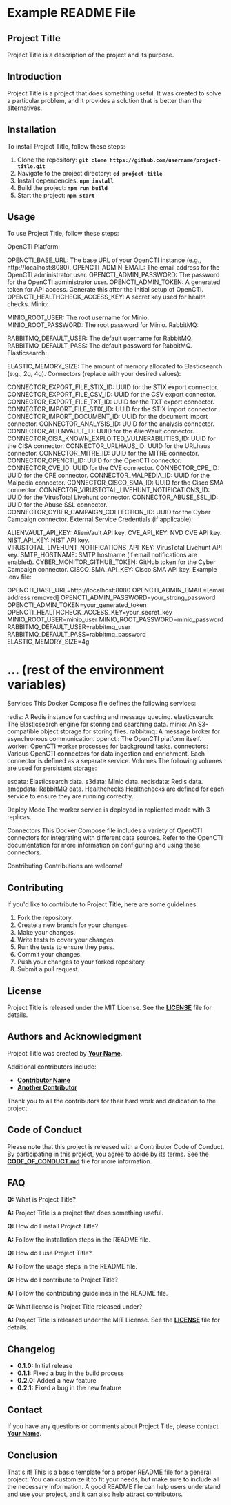 # **Example README File**

## **Project Title**

Project Title is a description of the project and its purpose.

## **Introduction**

Project Title is a project that does something useful. It was created to solve a particular problem, and it provides a solution that is better than the alternatives.

## **Installation**

To install Project Title, follow these steps:

1. Clone the repository: **`git clone https://github.com/username/project-title.git`**
2. Navigate to the project directory: **`cd project-title`**
3. Install dependencies: **`npm install`**
4. Build the project: **`npm run build`**
5. Start the project: **`npm start`**

## **Usage**

To use Project Title, follow these steps:

OpenCTI Platform:

OPENCTI_BASE_URL: The base URL of your OpenCTI instance (e.g., http://localhost:8080).
OPENCTI_ADMIN_EMAIL: The email address for the OpenCTI administrator user.
OPENCTI_ADMIN_PASSWORD: The password for the OpenCTI administrator user.
OPENCTI_ADMIN_TOKEN: A generated token for API access. Generate this after the initial setup of OpenCTI.
OPENCTI_HEALTHCHECK_ACCESS_KEY: A secret key used for health checks.
Minio:

MINIO_ROOT_USER: The root username for Minio.
MINIO_ROOT_PASSWORD: The root password for Minio.
RabbitMQ:

RABBITMQ_DEFAULT_USER: The default username for RabbitMQ.
RABBITMQ_DEFAULT_PASS: The default password for RabbitMQ.
Elasticsearch:

ELASTIC_MEMORY_SIZE: The amount of memory allocated to Elasticsearch (e.g., 2g, 4g).
Connectors (replace with your desired values):

CONNECTOR_EXPORT_FILE_STIX_ID: UUID for the STIX export connector.
CONNECTOR_EXPORT_FILE_CSV_ID: UUID for the CSV export connector.
CONNECTOR_EXPORT_FILE_TXT_ID: UUID for the TXT export connector.
CONNECTOR_IMPORT_FILE_STIX_ID: UUID for the STIX import connector.
CONNECTOR_IMPORT_DOCUMENT_ID: UUID for the document import connector.
CONNECTOR_ANALYSIS_ID: UUID for the analysis connector.
CONNECTOR_ALIENVAULT_ID: UUID for the AlienVault connector.
CONNECTOR_CISA_KNOWN_EXPLOITED_VULNERABILITIES_ID: UUID for the CISA connector.
CONNECTOR_URLHAUS_ID: UUID for the URLhaus connector.
CONNECTOR_MITRE_ID: UUID for the MITRE connector.
CONNECTOR_OPENCTI_ID: UUID for the OpenCTI connector.
CONNECTOR_CVE_ID: UUID for the CVE connector.
CONNECTOR_CPE_ID: UUID for the CPE connector.
CONNECTOR_MALPEDIA_ID: UUID for the Malpedia connector.
CONNECTOR_CISCO_SMA_ID: UUID for the Cisco SMA connector.
CONNECTOR_VIRUSTOTAL_LIVEHUNT_NOTIFICATIONS_ID: UUID for the VirusTotal Livehunt connector.
CONNECTOR_ABUSE_SSL_ID: UUID for the Abuse SSL connector.
CONNECTOR_CYBER_CAMPAIGN_COLLECTION_ID: UUID for the Cyber Campaign connector.
External Service Credentials (if applicable):

ALIENVAULT_API_KEY: AlienVault API key.
CVE_API_KEY: NVD CVE API key.
NIST_API_KEY: NIST API key.
VIRUSTOTAL_LIVEHUNT_NOTIFICATIONS_API_KEY: VirusTotal Livehunt API key.
SMTP_HOSTNAME: SMTP hostname (if email notifications are enabled).
CYBER_MONITOR_GITHUB_TOKEN: GitHub token for the Cyber Campaign connector.
CISCO_SMA_API_KEY: Cisco SMA API key.
Example .env file:

OPENCTI_BASE_URL=http://localhost:8080
OPENCTI_ADMIN_EMAIL=[email address removed]
OPENCTI_ADMIN_PASSWORD=your_strong_password
OPENCTI_ADMIN_TOKEN=your_generated_token
OPENCTI_HEALTHCHECK_ACCESS_KEY=your_secret_key
MINIO_ROOT_USER=minio_user
MINIO_ROOT_PASSWORD=minio_password
RABBITMQ_DEFAULT_USER=rabbitmq_user
RABBITMQ_DEFAULT_PASS=rabbitmq_password
ELASTIC_MEMORY_SIZE=4g
# ... (rest of the environment variables)
Services
This Docker Compose file defines the following services:

redis: A Redis instance for caching and message queuing.
elasticsearch: The Elasticsearch engine for storing and searching data.
minio: An S3-compatible object storage for storing files.
rabbitmq: A message broker for asynchronous communication.
opencti: The OpenCTI platform itself.
worker: OpenCTI worker processes for background tasks.
connectors: Various OpenCTI connectors for data ingestion and enrichment. Each connector is defined as a separate service.
Volumes
The following volumes are used for persistent storage:

esdata: Elasticsearch data.
s3data: Minio data.
redisdata: Redis data.
amqpdata: RabbitMQ data.
Healthchecks
Healthchecks are defined for each service to ensure they are running correctly.

Deploy Mode
The worker service is deployed in replicated mode with 3 replicas.

Connectors
This Docker Compose file includes a variety of OpenCTI connectors for integrating with different data sources.  Refer to the OpenCTI documentation for more information on configuring and using these connectors.

Contributing
Contributions are welcome!

## **Contributing**

If you'd like to contribute to Project Title, here are some guidelines:

1. Fork the repository.
2. Create a new branch for your changes.
3. Make your changes.
4. Write tests to cover your changes.
5. Run the tests to ensure they pass.
6. Commit your changes.
7. Push your changes to your forked repository.
8. Submit a pull request.

## **License**

Project Title is released under the MIT License. See the **[LICENSE](https://www.blackbox.ai/share/LICENSE)** file for details.

## **Authors and Acknowledgment**

Project Title was created by **[Your Name](https://github.com/username)**.

Additional contributors include:

- **[Contributor Name](https://github.com/contributor-name)**
- **[Another Contributor](https://github.com/another-contributor)**

Thank you to all the contributors for their hard work and dedication to the project.

## **Code of Conduct**

Please note that this project is released with a Contributor Code of Conduct. By participating in this project, you agree to abide by its terms. See the **[CODE_OF_CONDUCT.md](https://www.blackbox.ai/share/CODE_OF_CONDUCT.md)** file for more information.

## **FAQ**

**Q:** What is Project Title?

**A:** Project Title is a project that does something useful.

**Q:** How do I install Project Title?

**A:** Follow the installation steps in the README file.

**Q:** How do I use Project Title?

**A:** Follow the usage steps in the README file.

**Q:** How do I contribute to Project Title?

**A:** Follow the contributing guidelines in the README file.

**Q:** What license is Project Title released under?

**A:** Project Title is released under the MIT License. See the **[LICENSE](https://www.blackbox.ai/share/LICENSE)** file for details.

## **Changelog**

- **0.1.0:** Initial release
- **0.1.1:** Fixed a bug in the build process
- **0.2.0:** Added a new feature
- **0.2.1:** Fixed a bug in the new feature

## **Contact**

If you have any questions or comments about Project Title, please contact **[Your Name](you@example.com)**.

## **Conclusion**

That's it! This is a basic template for a proper README file for a general project. You can customize it to fit your needs, but make sure to include all the necessary information. A good README file can help users understand and use your project, and it can also help attract contributors.
